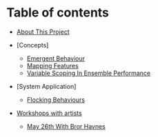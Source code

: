 # Table of contents

* [About This Project](projectProposal.md)

* [Concepts]
    * [Emergent Behaviour](concepts/emergentBehaviour.md)
    * [Mapping Features](concepts/featureDetermination.md)
    * [Variable Scoping In Ensemble Performance](concepts/globalVariablesAndScoping.md)
  
* [System Application]
    * [Flocking Behaviours](soundSystems/boidAsInstruction.md)

* [Workshops with artists](Reflection/README.md)
    * [May 26th With Bror Havnes](Reflection/text/reflection_05_26_bror.md)

